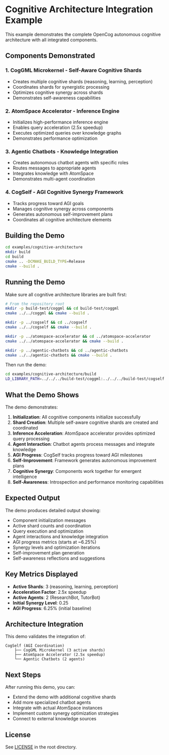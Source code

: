 # Cognitive Architecture Integration Example

This example demonstrates the complete OpenCog autonomous cognitive architecture with all integrated components.

## Components Demonstrated

### 1. CogGML Microkernel - Self-Aware Cognitive Shards
- Creates multiple cognitive shards (reasoning, learning, perception)
- Coordinates shards for synergistic processing
- Optimizes cognitive synergy across shards
- Demonstrates self-awareness capabilities

### 2. AtomSpace Accelerator - Inference Engine
- Initializes high-performance inference engine
- Enables query acceleration (2.5x speedup)
- Executes optimized queries over knowledge graphs
- Demonstrates performance optimization

### 3. Agentic Chatbots - Knowledge Integration
- Creates autonomous chatbot agents with specific roles
- Routes messages to appropriate agents
- Integrates knowledge with AtomSpace
- Demonstrates multi-agent coordination

### 4. CogSelf - AGI Cognitive Synergy Framework
- Tracks progress toward AGI goals
- Manages cognitive synergy across components
- Generates autonomous self-improvement plans
- Coordinates all cognitive architecture elements

## Building the Demo

```bash
cd examples/cognitive-architecture
mkdir build
cd build
cmake .. -DCMAKE_BUILD_TYPE=Release
cmake --build .
```

## Running the Demo

Make sure all cognitive architecture libraries are built first:

```bash
# From the repository root
mkdir -p build-test/coggml && cd build-test/coggml
cmake ../../coggml && cmake --build .

mkdir -p ../cogself && cd ../cogself
cmake ../../cogself && cmake --build .

mkdir -p ../atomspace-accelerator && cd ../atomspace-accelerator
cmake ../../atomspace-accelerator && cmake --build .

mkdir -p ../agentic-chatbots && cd ../agentic-chatbots
cmake ../../agentic-chatbots && cmake --build .
```

Then run the demo:

```bash
cd examples/cognitive-architecture/build
LD_LIBRARY_PATH=../../../build-test/coggml:../../../build-test/cogself:../../../build-test/atomspace-accelerator:../../../build-test/agentic-chatbots:$LD_LIBRARY_PATH ./cognitive_demo
```

## What the Demo Shows

The demo demonstrates:

1. **Initialization**: All cognitive components initialize successfully
2. **Shard Creation**: Multiple self-aware cognitive shards are created and coordinated
3. **Inference Acceleration**: AtomSpace accelerator provides optimized query processing
4. **Agent Interaction**: Chatbot agents process messages and integrate knowledge
5. **AGI Progress**: CogSelf tracks progress toward AGI milestones
6. **Self-Improvement**: Framework generates autonomous improvement plans
7. **Cognitive Synergy**: Components work together for emergent intelligence
8. **Self-Awareness**: Introspection and performance monitoring capabilities

## Expected Output

The demo produces detailed output showing:
- Component initialization messages
- Active shard counts and coordination
- Query execution and optimization
- Agent interactions and knowledge integration
- AGI progress metrics (starts at ~6.25%)
- Synergy levels and optimization iterations
- Self-improvement plan generation
- Self-awareness reflections and suggestions

## Key Metrics Displayed

- **Active Shards**: 3 (reasoning, learning, perception)
- **Acceleration Factor**: 2.5x speedup
- **Active Agents**: 2 (ResearchBot, TutorBot)
- **Initial Synergy Level**: 0.25
- **AGI Progress**: 6.25% (initial baseline)

## Architecture Integration

This demo validates the integration of:
```
CogSelf (AGI Coordination)
    ├── CogGML Microkernel (3 active shards)
    ├── AtomSpace Accelerator (2.5x speedup)
    └── Agentic Chatbots (2 agents)
```

## Next Steps

After running this demo, you can:
- Extend the demo with additional cognitive shards
- Add more specialized chatbot agents
- Integrate with actual AtomSpace instances
- Implement custom synergy optimization strategies
- Connect to external knowledge sources

## License

See [LICENSE](../../LICENSE) in the root directory.
